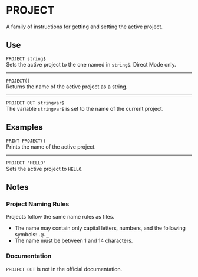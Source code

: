 # PROJECT #
A family of instructions for getting and setting the active project.

## Use ##
`PROJECT string$`  
Sets the active project to the one named in `string$`. Direct Mode only.
- - - 
`PROJECT()`  
Returns the name of the active project as a string.
- - - 
`PROJECT OUT stringvar$`  
The variable `stringvar$` is set to the name of the current project.

## Examples ##
`PRINT PROJECT()`  
Prints the name of the active project.
- - -
`PROJECT "HELLO"`  
Sets the active project to `HELLO`.

## Notes ##
### Project Naming Rules ###
Projects follow the same name rules as files.
- The name may contain only capital letters, numbers, and the following symbols: `.@-_`
- The name must be between 1 and 14 characters.

### Documentation ###
`PROJECT OUT` is not in the official documentation.
